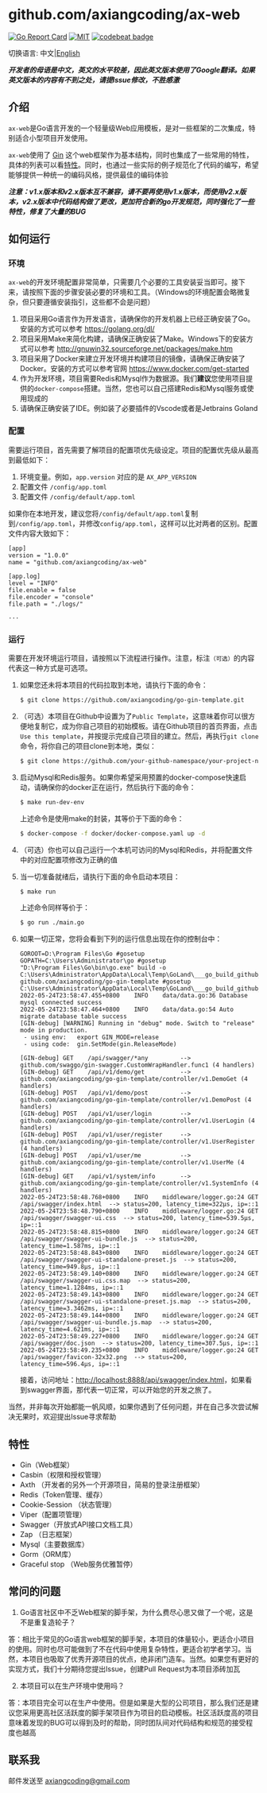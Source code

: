 # github.com/axiangcoding/ax-web

[![Go Report Card](https://goreportcard.com/badge/github.com/axiangcoding/go-gin-template)](https://goreportcard.com/report/github.com/axiangcoding/go-gin-template) [![MIT](https://img.shields.io/badge/license-MIT-green.svg)](./LICENSE) [![codebeat badge](https://codebeat.co/badges/25562f5b-a6ee-4ec8-a93d-97b55cec9a22)](https://codebeat.co/projects/github-com-axiangcoding-go-gin-template-master)

切换语言: 中文|[English](./README.md)

***开发者的母语是中文，英文的水平较差，因此英文版本使用了Google翻译。如果英文版本的内容有不到之处，请提Issue修改，不胜感激***

## 介绍

`ax-web`是Go语言开发的一个轻量级Web应用模板，是对一些框架的二次集成，特别适合小型项目开发使用。

`ax-web`使用了 [Gin](https://github.com/gin-gonic/gin) 这个web框架作为基本结构，同时也集成了一些常用的特性，具体的列表可以看[特性](./README_ZH.md#特性)。同时，也通过一些实际的例子规范化了代码的编写，希望能够提供一种统一的编码风格，提供最佳的编码体验

***注意：v1.x版本和v2.x版本互不兼容，请不要再使用v1.x版本，而使用v2.x版本，v2.x版本中代码结构做了更改，更加符合新的go开发规范，同时强化了一些特性，修复了大量的BUG***

## 如何运行

### 环境

`ax-web`的开发环境配置非常简单，只需要几个必要的工具安装妥当即可。接下来，请按照下面的步骤安装必要的环境和工具。（Windows的环境配置会略微复杂，但只要遵循安装指引，这些都不会是问题）

1. 项目采用Go语言作为开发语言，请确保你的开发机器上已经正确安装了Go。安装的方式可以参考 https://golang.org/dl/
2. 项目采用Make来简化构建，请确保正确安装了Make。Windows下的安装方式可以参考 http://gnuwin32.sourceforge.net/packages/make.htm
3. 项目采用了Docker来建立开发环境并构建项目的镜像，请确保正确安装了Docker。安装的方式可以参考官网 https://www.docker.com/get-started
4. 作为开发环境，项目需要Redis和Mysql作为数据源。我们**建议**您使用项目提供的`docker-compose`搭建。当然，您也可以自己搭建Redis和Mysql服务或使用现成的
5. 请确保正确安装了IDE。例如装了必要插件的Vscode或者是Jetbrains Goland

### 配置

需要运行项目，首先需要了解项目的配置项优先级设定。项目的配置优先级从最高到最低如下：

1. 环境变量。例如，`app.version` 对应的是 `AX_APP_VERSION`
2. 配置文件 `/config/app.toml`
3. 配置文件 `/config/default/app.toml`

如果你在本地开发，建议您将`/config/default/app.toml`复制到`/config/app.toml`，并修改`config/app.toml`，这样可以比对两者的区别。配置文件内容大致如下：

```
[app]
version = "1.0.0"
name = "github.com/axiangcoding/ax-web"

[app.log]
level = "INFO"
file.enable = false
file.encoder = "console"
file.path = "./logs/"

···
```

### 运行

需要在开发环境运行项目，请按照以下流程进行操作。注意，标注`（可选）`的内容代表这一种方式是可选项。

1. 如果您还未将本项目的代码拉取到本地，请执行下面的命令：

   ```bash
   $ git clone https://github.com/axiangcoding/go-gin-template.git
   ```

2. （可选）本项目在Github中设置为了`Public Template`，这意味着你可以很方便地复制它，成为你自己项目的初始模板。请在Github项目的首页界面，点击 `Use this template`，并按提示完成自己项目的建立。然后，再执行`git clone`命令，将你自己的项目clone到本地，类似：

   ```bash
   $ git clone https://github.com/your-github-namespace/your-project-name.git
   ```

3. 启动Mysql和Redis服务。如果你希望采用预置的docker-compose快速启动，请确保你的docker正在运行，然后执行下面的命令：

   ```bash
   $ make run-dev-env
   ```

   上述命令是使用make的封装，其等价于下面的命令：

   ```bash
   $ docker-compose -f docker/docker-compose.yaml up -d
   ```


4. （可选）你也可以自己运行一个本机可访问的Mysql和Redis，并将配置文件中的对应配置项修改为正确的值

5. 当一切准备就绪后，请执行下面的命令启动本项目：

   ```bash
   $ make run
   ```

   上述命令同样等价于：

   ```bash
   $ go run ./main.go
   ```

6. 如果一切正常，您将会看到下列的运行信息出现在你的控制台中：

   ```
   GOROOT=D:\Program Files\Go #gosetup
   GOPATH=C:\Users\Administrator\go #gosetup
   "D:\Program Files\Go\bin\go.exe" build -o C:\Users\Administrator\AppData\Local\Temp\GoLand\___go_build_github_com_axiangcoding_go_gin_template.exe github.com/axiangcoding/go-gin-template #gosetup
   C:\Users\Administrator\AppData\Local\Temp\GoLand\___go_build_github_com_axiangcoding_go_gin_template.exe
   2022-05-24T23:58:47.455+0800    INFO    data/data.go:36 Database mysql connected success   
   2022-05-24T23:58:47.464+0800    INFO    data/data.go:54 Auto migrate database table success
   [GIN-debug] [WARNING] Running in "debug" mode. Switch to "release" mode in production.
    - using env:   export GIN_MODE=release
    - using code:  gin.SetMode(gin.ReleaseMode)
   
   [GIN-debug] GET    /api/swagger/*any         --> github.com/swaggo/gin-swagger.CustomWrapHandler.func1 (4 handlers)
   [GIN-debug] GET    /api/v1/demo/get          --> github.com/axiangcoding/go-gin-template/controller/v1.DemoGet (4 handlers) 
   [GIN-debug] POST   /api/v1/demo/post         --> github.com/axiangcoding/go-gin-template/controller/v1.DemoPost (4 handlers)
   [GIN-debug] POST   /api/v1/user/login        --> github.com/axiangcoding/go-gin-template/controller/v1.UserLogin (4 handlers)
   [GIN-debug] POST   /api/v1/user/register     --> github.com/axiangcoding/go-gin-template/controller/v1.UserRegister (4 handlers)
   [GIN-debug] POST   /api/v1/user/me           --> github.com/axiangcoding/go-gin-template/controller/v1.UserMe (4 handlers)
   [GIN-debug] GET    /api/v1/system/info       --> github.com/axiangcoding/go-gin-template/controller/v1.SystemInfo (4 handlers)
   2022-05-24T23:58:48.768+0800    INFO    middleware/logger.go:24 GET /api/swagger/index.html  --> status=200, latency_time=322µs, ip=::1
   2022-05-24T23:58:48.790+0800    INFO    middleware/logger.go:24 GET /api/swagger/swagger-ui.css  --> status=200, latency_time=539.5µs, ip=::1
   2022-05-24T23:58:48.815+0800    INFO    middleware/logger.go:24 GET /api/swagger/swagger-ui-bundle.js  --> status=200, latency_time=1.587ms, ip=::1
   2022-05-24T23:58:48.843+0800    INFO    middleware/logger.go:24 GET /api/swagger/swagger-ui-standalone-preset.js  --> status=200, latency_time=949.8µs, ip=::1
   2022-05-24T23:58:49.140+0800    INFO    middleware/logger.go:24 GET /api/swagger/swagger-ui.css.map  --> status=200, latency_time=1.1284ms, ip=::1
   2022-05-24T23:58:49.143+0800    INFO    middleware/logger.go:24 GET /api/swagger/swagger-ui-standalone-preset.js.map  --> status=200, latency_time=3.3462ms, ip=::1
   2022-05-24T23:58:49.144+0800    INFO    middleware/logger.go:24 GET /api/swagger/swagger-ui-bundle.js.map  --> status=200, latency_time=4.621ms, ip=::1
   2022-05-24T23:58:49.227+0800    INFO    middleware/logger.go:24 GET /api/swagger/doc.json  --> status=200, latency_time=307.5µs, ip=::1
   2022-05-24T23:58:49.235+0800    INFO    middleware/logger.go:24 GET /api/swagger/favicon-32x32.png  --> status=200, latency_time=596.4µs, ip=::1
   
   ```
   
   接着，访问地址：[http://localhost:8888/api/swagger/index.html](http://localhost:8888/api/swagger/index.html)，如果看到swagger界面，那代表一切正常，可以开始您的开发之旅了。

当然，并非每次开始都能一帆风顺，如果你遇到了任何问题，并在自己多次尝试解决无果时，欢迎提出Issue寻求帮助

## 特性

- Gin（Web框架）
- Casbin（权限和授权管理）
- Axth （开发者的另外一个开源项目，简易的登录注册框架）
- Redis（Token管理、缓存）
- Cookie-Session （状态管理）
- Viper（配置项管理）
- Swagger（开放式API接口文档工具）
- Zap （日志框架）
- Mysql（主要数据库）
- Gorm（ORM库）
- Graceful stop （Web服务优雅暂停）

## 常问的问题

1. Go语言社区中不乏Web框架的脚手架，为什么费尽心思又做了一个呢，这是不是重复造轮子？

  答：相比于常见的Go语言web框架的脚手架，本项目的体量较小，更适合小项目的使用。同时也尽可能做到了不在代码中使用复杂特性，更适合初学者学习。当然，本项目也吸取了优秀开源项目的优点，绝非闭门造车。当然。如果您有更好的实现方式，我们十分期待您提出Issue，创建Pull Request为本项目添砖加瓦

2. 本项目可以在生产环境中使用吗？

  答：本项目完全可以在生产中使用。但是如果是大型的公司项目，那么我们还是建议您采用更高社区活跃度的脚手架项目作为项目的启动模板。社区活跃度高的项目意味着发现的BUG可以得到及时的帮助，同时团队间对代码结构和规范的接受程度也越高

## 联系我

邮件发送至 <axiangcoding@gmail.com>

